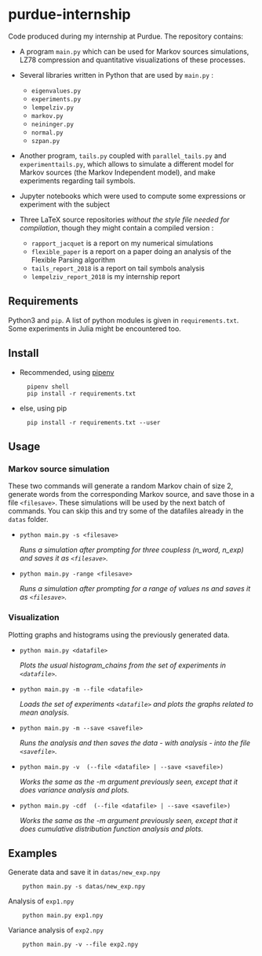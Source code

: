 # purdue-internship
Code produced during my internship at Purdue. 
The repository contains:

- A program `main.py` which can be used for Markov sources simulations,
  LZ78 compression and quantitative visualizations of these processes.

- Several libraries written in Python that are used by `main.py` : 
    - `eigenvalues.py`
    - `experiments.py`
    - `lempelziv.py`
    - `markov.py`
    - `neininger.py`
    - `normal.py`
    - `szpan.py`

- Another program, `tails.py` coupled with `parallel_tails.py`
  and `experimenttails.py`, which
  allows to simulate a different model for Markov sources (the Markov
  Independent model), and make experiments regarding tail symbols.

- Jupyter notebooks which were used to compute some expressions
  or experiment with the subject
    <!-- - `computing_lambda.ipynb`
    - `datastructure_experiment.ipynb`
    - `markov_julia.ipynb`
    - `parallel_tails.ipynb`
    - `pi_computation.ipynb`
    - `tail_symbols.ipynb`
    - `variance_expression.ipynb` -->

- Three LaTeX source repositories _without the style file needed
  for compilation_, though they might contain a compiled version :
    - `rapport_jacquet` is a report on my numerical
      simulations
    - `flexible_paper` is a report on a paper doing an analysis of
      the Flexible Parsing algorithm
    - `tails_report_2018` is a report on tail symbols analysis
    - `lempelziv_report_2018` is my internship report


## Requirements 
Python3 and `pip`. A list of python modules is given 
in `requirements.txt`. Some experiments
in Julia might be encountered too.

## Install

- Recommended, using [pipenv](https://docs.pipenv.org/)
  
        pipenv shell
        pip install -r requirements.txt

- else, using pip
  
        pip install -r requirements.txt --user

## Usage

### Markov source simulation

These two commands will generate a random Markov chain of size 2,
generate words from the corresponding Markov source, and save those
in a file `<filesave>`. These simulations will be used by the next
batch of commands. You can skip this and try some of the datafiles
already in the `datas` folder.

- `python main.py -s <filesave>`

    _Runs a simulation after prompting for three coupless (n_word, n_exp)
    and saves it as `<filesave>`._

- `python main.py -range <filesave>`

    _Runs a simulation after prompting for a range of values ns
    and saves it as `<filesave>`._


### Visualization

Plotting graphs and histograms using the previously generated data. 

- `python main.py <datafile>`

    _Plots the usual histogram_chains from the set of experiments in `<datafile>`._

- `python main.py -m --file <datafile>`

    _Loads the set of experiments `<datafile>` and plots the graphs related
    to mean analysis._

- `python main.py -m --save <savefile>`

    _Runs the analysis and then saves the data - with analysis - into
    the file `<savefile>`._

- `python main.py -v  (--file <datafile> | --save <savefile>)`

    _Works the same as the -m argument previously seen, except that it
    does variance analysis and plots._

- `python main.py -cdf  (--file <datafile> | --save <savefile>)`

    _Works the same as the -m argument previously seen, except that it
    does cumulative distribution function analysis and plots._

## Examples

Generate data and save it in `datas/new_exp.npy`

        python main.py -s datas/new_exp.npy

Analysis of `exp1.npy`

        python main.py exp1.npy

Variance analysis of `exp2.npy`

        python main.py -v --file exp2.npy
